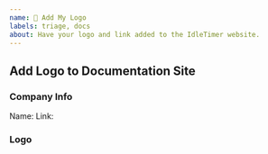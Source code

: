 ```yaml
---
name: 🎨 Add My Logo
labels: triage, docs
about: Have your logo and link added to the IdleTimer website.
---
```


## Add Logo to Documentation Site

### Company Info

Name: <!-- Put the name of your company here. -->
Link: <!-- Put the link to your website here. -->

### Logo

<!-- Upload your logo here.  Your logo should be exactly 100px high. -->

